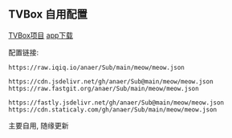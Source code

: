 ## TVBox 自用配置

[TVBox项目](https://github.com/CatVodTVOfficial/TVBoxOSC) [app下载](https://raw.iqiq.io/o0HalfLife0o/TVBoxOSC/master/apk/app-release.apk)

配置链接:

```
https://raw.iqiq.io/anaer/Sub/main/meow/meow.json

https://cdn.jsdelivr.net/gh/anaer/Sub@main/meow/meow.json
https://raw.fastgit.org/anaer/Sub/main/meow/meow.json

https://fastly.jsdelivr.net/gh/anaer/Sub@main/meow/meow.json
https://cdn.staticaly.com/gh/anaer/Sub/main/meow/meow.json
```

主要自用, 随缘更新